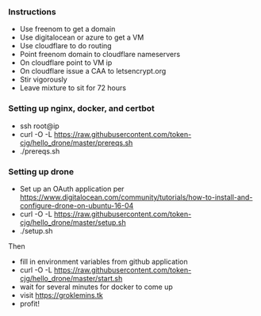 ### Instructions

* Use freenom to get a domain
* Use digitalocean or azure to get a VM
* Use cloudflare to do routing
* Point freenom domain to cloudflare nameservers
* On cloudflare point to VM ip
* On cloudflare issue a CAA to letsencrypt.org
* Stir vigorously
* Leave mixture to sit for 72 hours

### Setting up nginx, docker, and certbot

* ssh root@ip
* curl -O -L https://raw.githubusercontent.com/token-cjg/hello_drone/master/prereqs.sh
* ./prereqs.sh

### Setting up drone

* Set up an OAuth application per https://www.digitalocean.com/community/tutorials/how-to-install-and-configure-drone-on-ubuntu-16-04
* curl -O -L https://raw.githubusercontent.com/token-cjg/hello_drone/master/setup.sh
* ./setup.sh

Then

* fill in environment variables from github application
* curl -O -L https://raw.githubusercontent.com/token-cjg/hello_drone/master/start.sh
* wait for several minutes for docker to come up
* visit https://groklemins.tk
* profit!
